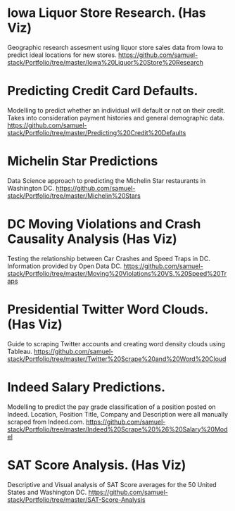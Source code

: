 # Iowa Liquor Store Research. (Has Viz)
Geographic research assesment using liquor store sales data from Iowa to predict ideal locations for new stores.
https://github.com/samuel-stack/Portfolio/tree/master/Iowa%20Liquor%20Store%20Research

# Predicting Credit Card Defaults.
Modelling to predict whether an individual will default or not on their credit.  Takes into consideration payment histories and general demographic data.
https://github.com/samuel-stack/Portfolio/tree/master/Predicting%20Credit%20Defaults

# Michelin Star Predictions
Data Science approach to predicting the Michelin Star restaurants in Washington DC.
https://github.com/samuel-stack/Portfolio/tree/master/Michelin%20Stars

# DC Moving Violations and Crash Causality Analysis (Has Viz)
Testing the relationship between Car Crashes and Speed Traps in DC.  Information provided by Open Data DC.
https://github.com/samuel-stack/Portfolio/tree/master/Moving%20Violations%20VS.%20Speed%20Traps

# Presidential Twitter Word Clouds. (Has Viz)
Guide to scraping Twitter accounts and creating word density clouds using Tableau.
https://github.com/samuel-stack/Portfolio/tree/master/Twitter%20Scrape%20and%20Word%20Cloud

# Indeed Salary Predictions.
Modelling to predict the pay grade classification of a position posted on Indeed.  Location, Position Title, Company and Description were all manually scraped from Indeed.com. 
https://github.com/samuel-stack/Portfolio/tree/master/Indeed%20Scrape%20%26%20Salary%20Model

# SAT Score Analysis. (Has Viz)
Descriptive and Visual analysis of SAT Score averages for the 50 United States and Washington DC.
https://github.com/samuel-stack/Portfolio/tree/master/SAT-Score-Analysis
